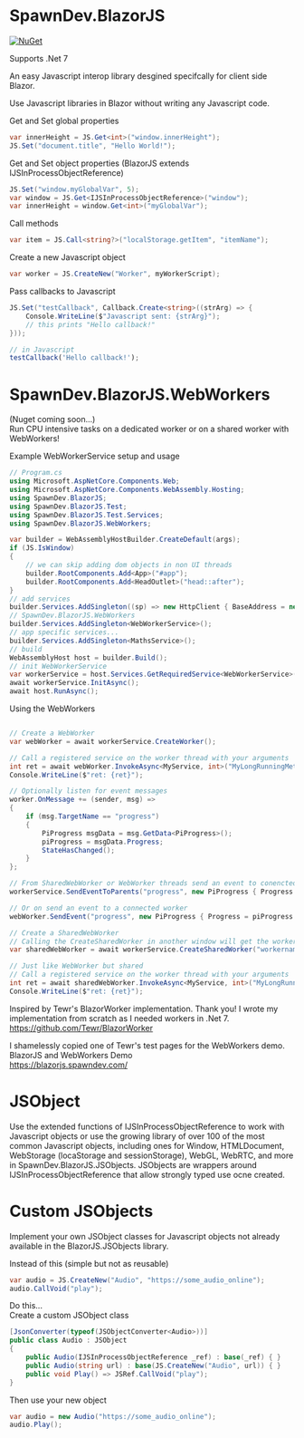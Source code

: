 

# SpawnDev.BlazorJS
[![NuGet](https://img.shields.io/nuget/dt/SpawnDev.BlazorJS.svg?label=SpawnDev.BlazorJS)](https://www.nuget.org/packages/SpawnDev.BlazorJS)  

Supports .Net 7

An easy Javascript interop library desgined specifcally for client side Blazor.

Use Javascript libraries in Blazor without writing any Javascript code.

Get and Set global properties
```cs
var innerHeight = JS.Get<int>("window.innerHeight");
JS.Set("document.title", "Hello World!");
```

Get and Set object properties (BlazorJS extends IJSInProcessObjectReference)
```cs
JS.Set("window.myGlobalVar", 5);
var window = JS.Get<IJSInProcessObjectReference>("window");
var innerHeight = window.Get<int>("myGlobalVar");
```

Call methods
```cs
var item = JS.Call<string?>("localStorage.getItem", "itemName");
```

Create a new Javascript object
```cs
var worker = JS.CreateNew("Worker", myWorkerScript);
```

Pass callbacks to Javascript
```cs
JS.Set("testCallback", Callback.Create<string>((strArg) => {
    Console.WriteLine($"Javascript sent: {strArg}");
    // this prints "Hello callback!"
}));
```
```js
// in Javascript
testCallback('Hello callback!');
```

# SpawnDev.BlazorJS.WebWorkers
(Nuget coming soon...)  
Run CPU intensive tasks on a dedicated worker or on a shared worker with WebWorkers!

Example WebWorkerService setup and usage

```cs
// Program.cs
using Microsoft.AspNetCore.Components.Web;
using Microsoft.AspNetCore.Components.WebAssembly.Hosting;
using SpawnDev.BlazorJS;
using SpawnDev.BlazorJS.Test;
using SpawnDev.BlazorJS.Test.Services;
using SpawnDev.BlazorJS.WebWorkers;

var builder = WebAssemblyHostBuilder.CreateDefault(args);
if (JS.IsWindow)
{
    // we can skip adding dom objects in non UI threads
    builder.RootComponents.Add<App>("#app");
    builder.RootComponents.Add<HeadOutlet>("head::after");
}
// add services
builder.Services.AddSingleton((sp) => new HttpClient { BaseAddress = new Uri(builder.HostEnvironment.BaseAddress) });
// SpawnDev.BlazorJS.WebWorkers
builder.Services.AddSingleton<WebWorkerService>();
// app specific services...
builder.Services.AddSingleton<MathsService>();
// build 
WebAssemblyHost host = builder.Build();
// init WebWorkerService
var workerService = host.Services.GetRequiredService<WebWorkerService>();
await workerService.InitAsync();
await host.RunAsync();
```

Using the WebWorkers
```cs

// Create a WebWorker
var webWorker = await workerService.CreateWorker();

// Call a registered service on the worker thread with your arguments
int ret = await webWorker.InvokeAsync<MyService, int>("MyLongRunningMethod", 100, 500);
Console.WriteLine($"ret: {ret}");

// Optionally listen for event messages
worker.OnMessage += (sender, msg) =>
{
    if (msg.TargetName == "progress")
    {
        PiProgress msgData = msg.GetData<PiProgress>();
        piProgress = msgData.Progress;
        StateHasChanged();
    }
};

// From SharedWebWorker or WebWorker threads send an event to conencted parents/owners
workerService.SendEventToParents("progress", new PiProgress { Progress = piProgress });

// Or on send an event to a connected worker
webWorker.SendEvent("progress", new PiProgress { Progress = piProgress });

// Create a SharedWebWorker
// Calling the CreateSharedWorker in another window will get the worker with the same name
var sharedWebWorker = await workerService.CreateSharedWorker("workername");

// Just like WebWorker but shared
// Call a registered service on the worker thread with your arguments
int ret = await sharedWebWorker.InvokeAsync<MyService, int>("MyLongRunningMethod", 100, 500);
Console.WriteLine($"ret: {ret}");
```

Inspired by Tewr's BlazorWorker implementation. Thank you! I wrote my implementation from scratch as I needed workers in .Net 7.  
https://github.com/Tewr/BlazorWorker

I shamelessly copied one of Tewr's test pages for the WebWorkers demo.  
BlazorJS and WebWorkers Demo  
https://blazorjs.spawndev.com/

# JSObject

Use the extended functions of IJSInProcessObjectReference to work with Javascript objects or use the growing library of over 100 of the most common Javascript objects, including ones for Window, HTMLDocument, WebStorage (locaStorage and sessionStorage), WebGL, WebRTC, and more in SpawnDev.BlazorJS.JSObjects. JSObjects are wrappers around IJSInProcessObjectReference that allow strongly typed use ocne created.

# Custom JSObjects  
Implement your own JSObject classes for Javascript objects not already available in the BlazorJS.JSObjects library.

Instead of this (simple but not as reusable)
```cs
var audio = JS.CreateNew("Audio", "https://some_audio_online");
audio.CallVoid("play");
```

Do this...  
Create a custom JSObject class
```cs
[JsonConverter(typeof(JSObjectConverter<Audio>))]
public class Audio : JSObject
{
    public Audio(IJSInProcessObjectReference _ref) : base(_ref) { }
    public Audio(string url) : base(JS.CreateNew("Audio", url)) { }
    public void Play() => JSRef.CallVoid("play");
}
```

Then use your new object
```cs
var audio = new Audio("https://some_audio_online");
audio.Play();
```


